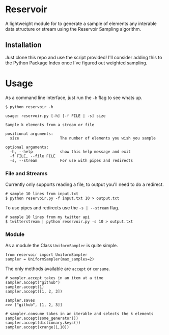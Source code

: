 # Reservoir

A lightweight module for to generate a sample of elements any interable data structure
or stream using the Reservoir Sampling algorithm.

## Installation

Just clone this repo and use the script provided! I'll consider adding this to the Python 
Package Index once I've figured out weighted sampling.

# Usage

As a command line interface, just run the `-h` flag to see whats up.

    $ python reservoir -h

    usage: reservoir.py [-h] [-f FILE | -s] size

    Sample k elements from a stream or file

    positional arguments:
      size                  The number of elements you wish you sample

    optional arguments:
      -h, --help            show this help message and exit
      -f FILE, --file FILE
      -s, --stream          For use with pipes and redirects

###  File and Streams

Currently only supports reading a file, to output you'll need to do a redirect.

    # sample 10 lines from input.txt
    $ python reservoir.py -f input.txt 10 > output.txt

To use pipes and redirects use the `-s | --stream` flag.
    
    # sample 10 lines from my twitter api
    $ twitterstream | python reservoir.py -s 10 > output.txt

### Module

As a module the Class `UniformSampler` is quite simple.

    from reservoir import UniformSampler
    sampler = UniformSampler(max_samples=2)

The only methods available are `accept` or `consume`.
    
    # sampler.accept takes in an item at a time
    sampler.accept("github")
    sampler.accept(1)
    sampler.accept([1, 2, 3]) 

    sampler.saves
    >>> ["github", [1, 2, 3]]

    # sampler.consume takes in an iterable and selects the k elements
    sampler.accept(some_generator())
    sampler.accept(dictionary.keys())
    sampler.accept(xrange(1,10))
